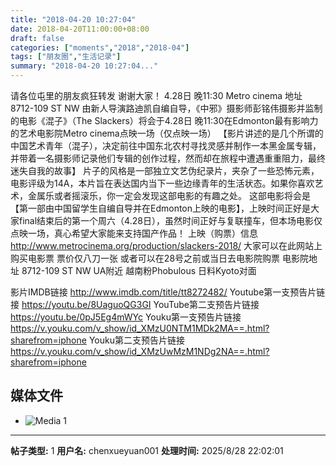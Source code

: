 ```yaml
---
title: "2018-04-20 10:27:04"
date: 2018-04-20T11:00:00+08:00
draft: false
categories: ["moments","2018","2018-04"]
tags: ["朋友圈","生活记录"]
summary: "2018-04-20 10:27:04..."
---
```


请各位屯里的朋友疯狂转发 谢谢大家！
4.28日 晚11:30 Metro cinema 地址 8712-109 ST NW
由新人导演路迪凯自编自导，《中邪》摄影师彭铭伟摄影并监制的电影《混子》（The Slackers）将会于4.28日 晚11:30在Edmonton最有影响力的艺术电影院Metro cinema点映一场（仅点映一场） 
【影片讲述的是几个所谓的中国艺术青年（混子），决定前往中国东北农村寻找灵感并制作一本黑金属专辑，并带着一名摄影师记录他们专辑的创作过程，然而却在旅程中遭遇重重阻力，最终迷失自我的故事】
片子的风格是一部独立文艺伪纪录片，夹杂了一些恐怖元素，电影评级为14A，本片旨在表达国内当下一些边缘青年的生活状态。如果你喜欢艺术，金属乐或者摇滚乐，你一定会发现这部电影的有趣之处。
这部电影将会是【第一部由中国留学生自编自导并在Edmonton上映的电影】，上映时间正好是大家final结束后的第一个周六（4.28日），虽然时间正好与复联撞车，但本场电影仅点映一场，真心希望大家能来支持国产作品！
上映（购票）信息
http://www.metrocinema.org/production/slackers-2018/
大家可以在此网站上购买电影票 票价仅八刀一张 或者可以在28号之前或当日去电影院购票
电影院地址 8712-109 ST NW 
UA附近 越南粉Phobulous 日料Kyoto对面

影片IMDB链接
http://www.imdb.com/title/tt8272482/
Youtube第一支预告片链接
https://youtu.be/8UaguoQG3GI
YouTube第二支预告片链接
https://youtu.be/0pJ5Eg4mWYc
Youku第一支预告片链接
https://v.youku.com/v_show/id_XMzU0NTM1MDk2MA==.html?sharefrom=iphone
Youku第二支预告片链接
https://v.youku.com/v_show/id_XMzUwMzM1NDg2NA==.html?sharefrom=iphone

## 媒体文件

- ![Media 1](/Moments/photos/2018-04-20/201804201027040.jpg)

---

**帖子类型:** 1
**用户名:** chenxueyuan001
**处理时间:** 2025/8/28 22:02:01